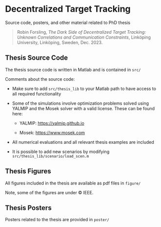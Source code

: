 # Decentralized Target Tracking

Source code, posters, and other material related to PhD thesis 

> Robin Forsling, *The Dark Side of Decentralized Target Tracking: Unknown Correlations and Communication Constraints*, Linköping University, Linköping, Sweden, Dec. 2023.

## Thesis Source Code

The thesis source code is written in Matlab and is contained in `src/`

Comments about the source code:

* Make sure to add `src/thesis_lib` to your Matlab path to have access to all required functionality

* Some of the simulations involve optimization problems solved using YALMIP and the Mosek solver with a valid license. These can be found here:
  
  * YALMIP: https://yalmip.github.io
  
  * Mosek: https://www.mosek.com

* All numerical evaluations and all relevant thesis examples are included

* It is possible to add new scenarios by modifying `src/thesis_lib/scenario/load_scen.m` 

## Thesis Figures

All figures included in the thesis are available as pdf files in `figure/` 

Note, some of the figures are under &copy; IEEE.

## Thesis Posters

Posters related to the thesis are provided in `poster/` 
